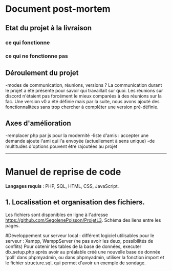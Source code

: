 



# Document post-mortem

## Etat du projet à la livraison
### ce qui fonctionne

### ce qui ne fonctionne pas


## Déroulement du projet
-modes de communication, réunions, versions ?
La communication durant le projet a été présente pour savoir qui travaillait sur quoi. Les réunions sur discord n'étaient pas forcément le mieux comparées à des réunions sur la fac.
Une version v0 a été définie mais par la suite, nous avons ajouté des fonctionnalitées sans trop chercher à compléter une version pré-définie.


## Axes d'amélioration
-remplacer php par js pour la modernité
-liste d'amis : accepter une demande ajoute l'ami qui l'a envoyée (actuellement à sens unique)
-de multitudes d'options pouvent être rajoutées au projet

---

# Manuel de reprise de code

**Langages requis** : PHP, SQL, HTML, CSS, JavaScript.

## 1. Localisation et organisation des fichiers.
Les fichiers sont disponibles en ligne à l'adresse <https://github.com/SegolenePoisson/ProjetL3>.
Schéma des liens entre les pages.

#Développement sur serveur local : différent logiciel utilisables pour le serveur : Xampp, WamppServer (ne pas avoir les deux, possibilités de conflits)
Pour obtenir les tables de la base de données, executer db_setup.php après avoir au préalable créé une nouvelle base de donnée 'poll' dans phpmyadmin, ou dans phpmyadmin, utiliser la fonction import et le fichier structure.sql, qui permet d'avoir un exemple de sondage.


